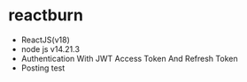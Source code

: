 # reactburn
- ReactJS(v18)
- node js v14.21.3
- Authentication With JWT Access Token And Refresh Token
- Posting test